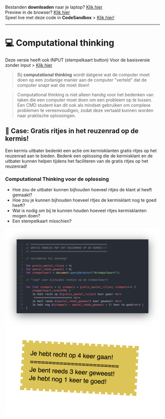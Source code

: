 Bestanden **downloaden** naar je laptop? [Klik hier](https://github.com/CMD-Groningen/computational-thinking-uitgebreid/archive/refs/heads/master.zip)     
Preview in de browser? [Klik hier](https://cmd-groningen.github.io/computational-thinking-uitgebreid)  
Speel live met deze code in **CodeSandbox** > [Klik hier!](https://codesandbox.io/s/github/CMD-Groningen/computational-thinking-uitgebreid) 

-------------

# 💻 Computational thinking
Deze versie heeft ook INPUT (stempelkaart button) Voor de basisversie zonder input > [Klik hier](https://github.com/CMD-Groningen/computational-thinking)
> Bij **computational thinking** wordt datgene wat de computer moet doen op een zodanige manier aan de computer "verteld" dat de computer snapt wat die moet doen!

> Computational thinking is niet alleen handig voor het bedenken van taken die een computer moet doen om een probleem op te lossen. Een CMD student kan dit ook als mindset gebruiken om complexe problemen te vereenvoudigen, zodat deze vertaald kunnen worden naar praktische oplossingen.

## 🎢 Case: Gratis ritjes in het reuzenrad op de kermis!

Een kermis uitbater bedenkt een actie om kermisklanten gratis ritjes op het reuzenrad aan te bieden. Bedenk een oplossing die de kermisklant en de uitbater kunnen helpen tijdens het faciliteren van de gratis ritjes op het reuzenrad!

### Computational Thinking voor de oplossing

- Hoe zou de uitbater kunnen bijhouden hoeveel ritjes de klant al heeft gemaakt?
- Hoe zou je kunnen bijhouden hoeveel ritjes de kermisklant nog te goed heeft?
- Wat is nodig om bij te kunnen houden hoeveel ritjes kermisklanten mogen doen?
- Een stempelkaart misschien?

![alt text](images/probleem_omzetten_naar_een_oplossing.png)
![alt text](images/stempelkaart.png)
